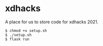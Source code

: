 # xdhacks

A place for us to store code for xdhacks 2021.
```
$ chmod +x setup.sh
$ ./setup.sh
$ flask run
```